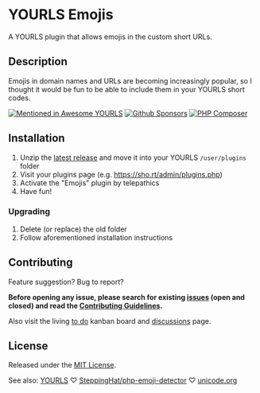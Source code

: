 # YOURLS Emojis
A YOURLS plugin that allows emojis in the custom short URLs.
## Description
Emojis in domain names and URLs are becoming increasingly popular, so I thought it would be fun to be able to include them in your YOURLS short codes.

[![Mentioned in Awesome YOURLS](https://awesome.re/mentioned-badge.svg)](https://github.com/YOURLS/awesome-yourls/)
[![Github Sponsors](https://img.shields.io/badge/sponsors-4-green.svg)](https://github.com/sponsors/telepathics)
[![PHP Composer](https://github.com/telepathics/yourls-emojis/actions/workflows/php.yml/badge.svg?branch=main)](https://github.com/telepathics/yourls-emojis/actions/workflows/php.yml)

## Installation

1. Unzip the [latest release](https://github.com/telepathics/yourls-emojis/releases) and move it into your YOURLS `/user/plugins` folder
2. Visit your plugins page (e.g. https://sho.rt/admin/plugins.php)
3. Activate the "Emojis" plugin by telepathics
4. Have fun!

### Upgrading
1. Delete (or replace) the old folder
2. Follow aforementioned installation instructions

## Contributing

Feature suggestion? Bug to report?

__Before opening any issue, please search for existing [issues](https://github.com/telepathics/yourls-emojis/issues) (open and closed) and read the [Contributing Guidelines](https://github.com/telepathics/yourls-emojis/blob/main/.github/CONTRIBUTING.md).__

Also visit the living [to do](https://github.com/telepathics/yourls-emojis/projects/1) kanban board and [discussions](https://github.com/telepathics/yourls-emojis/discussions) page.

## License
Released under the [MIT License](https://opensource.org/licenses/MIT).

See also:
[YOURLS](https://github.com/YOURLS/YOURLS) ♡ 
[SteppingHat/php-emoji-detector](https://github.com/SteppingHat/php-emoji-detector) ♡ [unicode.org](https://unicode.org/Public/emoji/13.1/emoji-test.txt)
